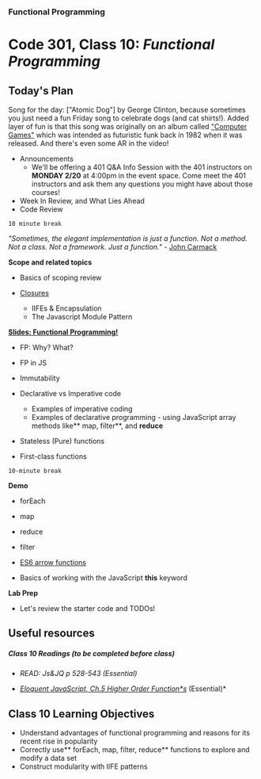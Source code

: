 ### Functional Programming

# Code 301, Class 10: ***Functional Programming***

## Today's Plan

Song for the day: ["Atomic Dog"] by George Clinton, because sometimes you just need a fun Friday song to celebrate dogs (and cat shirts!). Added layer of fun is that this song was originally on an album called ["Computer Games"](https://en.wikipedia.org/wiki/Computer_Games_(album)) which was intended as futuristic funk back in 1982 when it was released. And there's even some AR in the video!

- Announcements
	- We'll be offering a 401 Q&A Info Session with the 401 instructors on **MONDAY 2/20** at 4:00pm in the event space. Come meet the 401 instructors and ask them any questions you might have about those courses!
- Week In Review, and What Lies Ahead
- Code Review

`10 minute break`

*"Sometimes, the elegant implementation is just a function.  Not a method.  Not a class.  Not a framework.  Just a function."* - [John Carmack](https://twitter.com/id_aa_carmack/status/53512300451201024)

**Scope and related topics**

- Basics of scoping review

- [Closures](https://www.joezimjs.com/javascript/javascript-closures-and-the-module-pattern/)
	- IIFEs & Encapsulation
	- The Javascript Module Pattern

[**Slides: Functional Programming!**](10-functional-programming.pdf)

- FP: Why? What?

- FP in JS

- Immutability

- Declarative vs Imperative code

	- Examples of imperative coding
	- Examples of declarative programming - using JavaScript array methods like** map, filter**, and **reduce**

- Stateless (Pure) functions

- First-class functions

`10-minute break`

**Demo**

- forEach

- map

- reduce

- filter

- [ES6 arrow functions](https://developer.mozilla.org/en-US/docs/Web/JavaScript/Reference/Functions/Arrow_functions)

- Basics of working with the JavaScript **this** keyword

**Lab Prep**

- Let's review the starter code and TODOs!

## Useful resources

##### Class 10 Readings (to be completed before class)

* *READ: Js&JQ p 528-543 (Essential)*

* *[Eloquent JavaScript, Ch.5 Higher Order Function*s](http://eloquentjavascript.net/05_higher_order.html)* (Essential)*

## Class 10 Learning Objectives

* Understand advantages of functional programming and reasons for its recent rise in popularity
* Correctly use** forEach, map, filter, reduce** functions to explore and modify a data set
* Construct modularity with IIFE patterns
